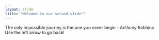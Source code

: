 ```yaml
---
layout: slide
title: "Welcome to our second slide!"
---
```

The only impossible journey is the one you never begin - Anthony Robbins
Use the left arrow to go back!
